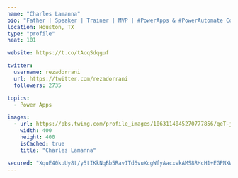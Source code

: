 ```yaml
---
name: "Charles Lamanna"
bio: "Father | Speaker | Trainer | MVP | #PowerApps & #PowerAutomate Community Super User | YouTuber Right-pointing triangle http://youtube.com/c/rezadorrani | Learn - Share - Clockwise rightwards and leftwards open circle arrows"
location: Houston, TX
type: "profile"
heat: 101

website: https://t.co/tAcqSdqguf

twitter:
  username: rezadorrani
  url: https://twitter.com/rezadorrani
  followers: 2735

topics:
  - Power Apps

images:
  - url: https://pbs.twimg.com/profile_images/1063114045270777856/qeT-jpWr_400x400.jpg
    width: 400
    height: 400
    isCached: true
    title: "Charles Lamanna"

secured: "XquE40kuUy8t/y5tIKkNqBb5Rav1Td6vuXcgWfyAacxwkAMS8RHcH1+EGPNXWC2B0Sl76nYffxpJqfDCZRcHX1xGBKr12ZKlnSJ82nlCtSg6wtUXTfPnitifOl3uqx9/CqhEobP33IuZZijCphWEVSKjxFH580km/0crU+fikykN08JiccYff1KJDBQlDR7zJO+C4QMf5eYT1QxQhqAmGqvfFPjL9MOibYaLlLcO8Yz4Juft62Tdjmr7N/2Lavxfi+gA1fkRDlPx5JkHLzNqIMcGhaA7hMgEtdfmXfwjVCKKXhF3ZVsWHJOT0OGdnNezFrbHp/b21/h2AV/vjx9ncmkvJCBaNPCWdXYtXoeBX7eXP/SmloknrvjKDz1ez0OdfOPrZNBmL8rBxSxCvIVABMZY8ldBzySkPhGYU873UqU=;bZen/tqrB5OmEVNlj8Qjcg=="
---
```


